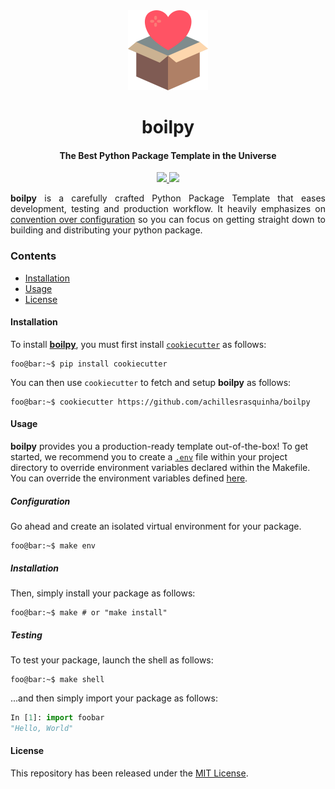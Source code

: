<div align="center">
    <img src=".github/assets/logo.png" height="128"> 
    <h1>
        boilpy
    </h1>
    <h4>The Best Python Package Template in the Universe</h4>
</div>

<p align="center">
	<a href="https://saythanks.io/to/achillesrasquinha">
		<img src="https://img.shields.io/badge/Say%20Thanks-🦉-1EAEDB.svg?style=flat-square">
	</a>
	<a href="https://paypal.me/achillesrasquinha">
		<img src="https://img.shields.io/badge/donate-💵-f44336.svg?style=flat-square">
	</a>
</p>

<div align="justify">
	<b>boilpy</b> is a carefully crafted Python Package Template that eases development, testing and production workflow. It heavily emphasizes on <a href="https://en.wikipedia.org/wiki/Convention_over_configuration" target="_blank">convention over configuration</a> so you can focus on getting straight down to building and distributing your python package.
</div>

### Contents

* [Installation](#installation)
* [Usage](#usage)
* [License](#license)

#### Installation

To install [**boilpy**](https://git.io/boilpy), you must first install [`cookiecutter`](https://github.com/audreyr/cookiecutter) as follows:

```console
foo@bar:~$ pip install cookiecutter
```

You can then use `cookiecutter` to fetch and setup **boilpy** as follows:

```console
foo@bar:~$ cookiecutter https://github.com/achillesrasquinha/boilpy
```

#### Usage

**boilpy** provides you a production-ready template out-of-the-box! To get started, we recommend you to create a [`.env`](https://12factor.net/config) file within your project directory to override environment variables declared within the Makefile. You can override the environment variables defined [here](docs/index.md#environment-variables).

##### Configuration

Go ahead and create an isolated virtual environment for your package.

```console
foo@bar:~$ make env
```

##### Installation

Then, simply install your package as follows:

```console
foo@bar:~$ make # or "make install"
```

##### Testing

To test your package, launch the shell as follows:

```console
foo@bar:~$ make shell
```

...and then simply import your package as follows:

```python
In [1]: import foobar
"Hello, World"
```

#### License

This repository has been released under the [MIT License](LICENSE).